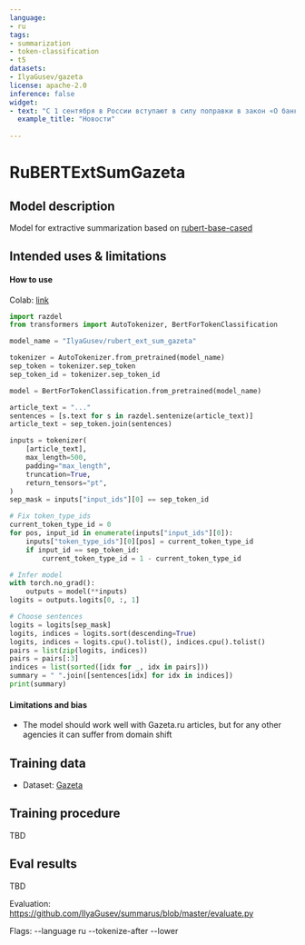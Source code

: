 ```yaml
---
language:
- ru
tags:
- summarization
- token-classification
- t5
datasets:
- IlyaGusev/gazeta
license: apache-2.0
inference: false
widget:
- text: "С 1 сентября в России вступают в силу поправки в закон «О банкротстве» — теперь должники смогут освобождаться от непосильных обязательств во внесудебном порядке, если сумма задолженности составляет не менее 50 тыс. рублей и не превышает 500 тыс. рублей без учета штрафов, пени, процентов за просрочку платежа и прочих имущественных или финансовых санкций.[SEP]У физлиц и индивидуальных предпринимателей появилась возможность пройти процедуру банкротства без участия суда и финансового управляющего — достаточно подать соответствующее заявление через МФЦ.[SEP]Сумму задолженности и список всех известных заявителю кредиторов нужно предоставить самостоятельно.[SEP]Если все условия соблюдены, сведения внесут в Единый федеральный реестр в течение трех рабочих дней.[SEP]При этом на момент подачи заявления в отношении заявителя должно быть окончено исполнительное производство с возвращением исполнительного документа взыскателю.[SEP]Это значит, что у потенциального банкрота не должно быть имущества, которое можно взыскать.[SEP]Кроме того, в отношении гражданина не должно быть возбуждено другое исполнительное производство.[SEP]В период всей процедуры заявитель не сможет брать займы, кредиты, выдавать поручительства, совершать иные обеспечительные сделки.[SEP]Внесудебное банкротство будет длиться шесть месяцев, в течение которых также будет действовать мораторий на удовлетворение требований кредиторов, отмеченных в заявлении должника, и мораторий об уплате обязательных платежей.[SEP]Кроме того, прекращается начисление неустоек и иных финансовых санкций; имущественные взыскания (кроме алиментов) также будут приостановлены.[SEP]По завершению процедуры заявителя освободят от дальнейшего выполнения требований кредиторов, указанных в заявлении о признании его банкротом, а эта задолженность признается безнадежной.[SEP]В прошлом месяце стало известно, что за первое полугодие 2020 года российские суды признали банкротами 42,7 тыс. граждан (в том числе индивидуальных предпринимателей) — по данным единого реестра «Федресурс», это на 47,2% больше показателя аналогичного периода 2019 года.[SEP]Рост числа обанкротившихся граждан во втором квартале по сравнению с первым замедлился — такая динамика обусловлена тем, что в период ограничений с 19 марта по 11 мая суды редко рассматривали банкротные дела компаний и меньше, чем обычно, в отношении граждан, объяснял руководитель проекта «Федресурс» Алексей Юхнин.[SEP]"
  example_title: "Новости"
  
---
```


# RuBERTExtSumGazeta

## Model description

Model for extractive summarization based on [rubert-base-cased](DeepPavlov/rubert-base-cased)

## Intended uses & limitations

#### How to use

Colab: [link](https://colab.research.google.com/drive/1Q8_v3H-kxdJhZIiyLYat7Kj02qDq7M1L)

```python
import razdel
from transformers import AutoTokenizer, BertForTokenClassification

model_name = "IlyaGusev/rubert_ext_sum_gazeta"

tokenizer = AutoTokenizer.from_pretrained(model_name)
sep_token = tokenizer.sep_token
sep_token_id = tokenizer.sep_token_id

model = BertForTokenClassification.from_pretrained(model_name)

article_text = "..."
sentences = [s.text for s in razdel.sentenize(article_text)]
article_text = sep_token.join(sentences)

inputs = tokenizer(
    [article_text],
    max_length=500,
    padding="max_length",
    truncation=True,
    return_tensors="pt",
)
sep_mask = inputs["input_ids"][0] == sep_token_id

# Fix token_type_ids
current_token_type_id = 0 
for pos, input_id in enumerate(inputs["input_ids"][0]):
    inputs["token_type_ids"][0][pos] = current_token_type_id
    if input_id == sep_token_id:
        current_token_type_id = 1 - current_token_type_id

# Infer model
with torch.no_grad(): 
    outputs = model(**inputs) 
logits = outputs.logits[0, :, 1]

# Choose sentences 
logits = logits[sep_mask]
logits, indices = logits.sort(descending=True)
logits, indices = logits.cpu().tolist(), indices.cpu().tolist()
pairs = list(zip(logits, indices))
pairs = pairs[:3]
indices = list(sorted([idx for _, idx in pairs]))
summary = " ".join([sentences[idx] for idx in indices])
print(summary)
```

#### Limitations and bias

- The model should work well with Gazeta.ru articles, but for any other agencies it can suffer from domain shift


## Training data

- Dataset: [Gazeta](https://huggingface.co/datasets/IlyaGusev/gazeta)

## Training procedure

TBD

## Eval results

TBD

Evaluation: https://github.com/IlyaGusev/summarus/blob/master/evaluate.py

Flags: --language ru --tokenize-after --lower
